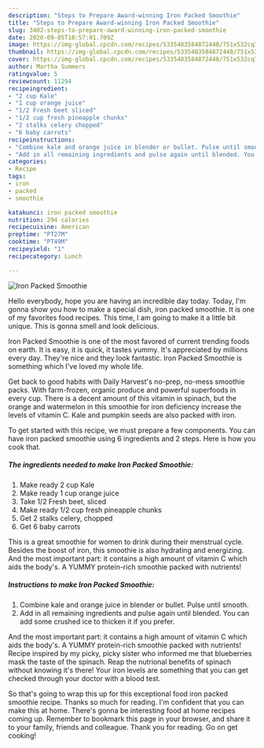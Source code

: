 ```yaml
---
description: "Steps to Prepare Award-winning Iron Packed Smoothie"
title: "Steps to Prepare Award-winning Iron Packed Smoothie"
slug: 3402-steps-to-prepare-award-winning-iron-packed-smoothie
date: 2020-09-05T10:57:01.709Z
image: https://img-global.cpcdn.com/recipes/5335483584872448/751x532cq70/iron-packed-smoothie-recipe-main-photo.jpg
thumbnail: https://img-global.cpcdn.com/recipes/5335483584872448/751x532cq70/iron-packed-smoothie-recipe-main-photo.jpg
cover: https://img-global.cpcdn.com/recipes/5335483584872448/751x532cq70/iron-packed-smoothie-recipe-main-photo.jpg
author: Martha Summers
ratingvalue: 5
reviewcount: 11294
recipeingredient:
- "2 cup Kale"
- "1 cup orange juice"
- "1/2 Fresh beet sliced"
- "1/2 cup fresh pineapple chunks"
- "2 stalks celery chopped"
- "6 baby carrots"
recipeinstructions:
- "Combine kale and orange juice in blender or bullet. Pulse until smooth."
- "Add in all remaining ingredients and pulse again until blended. You can add some crushed ice to thicken it if you prefer."
categories:
- Recipe
tags:
- iron
- packed
- smoothie

katakunci: iron packed smoothie 
nutrition: 294 calories
recipecuisine: American
preptime: "PT27M"
cooktime: "PT49M"
recipeyield: "1"
recipecategory: Lunch

---
```



![Iron Packed Smoothie](https://img-global.cpcdn.com/recipes/5335483584872448/751x532cq70/iron-packed-smoothie-recipe-main-photo.jpg)

Hello everybody, hope you are having an incredible day today. Today, I'm gonna show you how to make a special dish, iron packed smoothie. It is one of my favorites food recipes. This time, I am going to make it a little bit unique. This is gonna smell and look delicious.

Iron Packed Smoothie is one of the most favored of current trending foods on earth. It is easy, it is quick, it tastes yummy. It's appreciated by millions every day. They're nice and they look fantastic. Iron Packed Smoothie is something which I've loved my whole life.

Get back to good habits with Daily Harvest&#39;s no-prep, no-mess smoothie packs. With farm-frozen, organic produce and powerful superfoods in every cup. There is a decent amount of this vitamin in spinach, but the orange and watermelon in this smoothie for iron deficiency increase the levels of vitamin C. Kale and pumpkin seeds are also packed with iron.


To get started with this recipe, we must prepare a few components. You can have iron packed smoothie using 6 ingredients and 2 steps. Here is how you cook that.

<!--inarticleads1-->

##### The ingredients needed to make Iron Packed Smoothie:

1. Make ready 2 cup Kale
1. Make ready 1 cup orange juice
1. Take 1/2 Fresh beet, sliced
1. Make ready 1/2 cup fresh pineapple chunks
1. Get 2 stalks celery, chopped
1. Get 6 baby carrots


This is a great smoothie for women to drink during their menstrual cycle. Besides the boost of iron, this smoothie is also hydrating and energizing. And the most important part: it contains a high amount of vitamin C which aids the body&#39;s. A YUMMY protein-rich smoothie packed with nutrients! 

<!--inarticleads2-->

##### Instructions to make Iron Packed Smoothie:

1. Combine kale and orange juice in blender or bullet. Pulse until smooth.
1. Add in all remaining ingredients and pulse again until blended. You can add some crushed ice to thicken it if you prefer.


And the most important part: it contains a high amount of vitamin C which aids the body&#39;s. A YUMMY protein-rich smoothie packed with nutrients! Recipe inspired by my picky, picky sister who informed me that blueberries mask the taste of the spinach. Reap the nutrional benefits of spinach without knowing it&#39;s there! Your iron levels are something that you can get checked through your doctor with a blood test. 

So that's going to wrap this up for this exceptional food iron packed smoothie recipe. Thanks so much for reading. I'm confident that you can make this at home. There's gonna be interesting food at home recipes coming up. Remember to bookmark this page in your browser, and share it to your family, friends and colleague. Thank you for reading. Go on get cooking!
